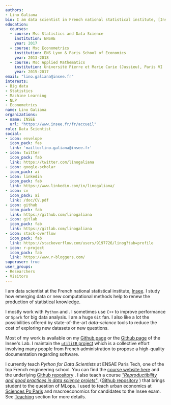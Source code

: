 ```yaml
---
authors:
- Lino Galiana
bio: I am data scientist in French national statistical institute, [Insee](https://www.insee.fr/fr/accueil). I study how emerging data or new computational methods help to renew the production of statistical knowledge. 
education:
  courses:
  - course: Msc Statistics and Data Science
    institution: ENSAE
    year: 2017
  - course: Msc Econometrics
    institution: ENS Lyon & Paris School of Economics
    year: 2013-2018
  - course: Msc Applied Mathematics
    institution: Université Pierre et Marie Curie (Jussieu), Paris VI
    year: 2015-2017
email: "lino.galiana@insee.fr"
interests:
- Big data
- Statistics
- Machine Learning
- NLP
- Econometrics
name: Lino Galiana
organizations:
- name: INSEE
  url: "https://www.insee.fr/fr/accueil"
role: Data Scientist
social:
- icon: envelope
  icon_pack: fas
  link: 'mailto:lino.galiana@insee.fr'
- icon: twitter
  icon_pack: fab
  link: https://twitter.com/linogaliana
- icon: google-scholar
  icon_pack: ai
- icon: linkedin
  icon_pack: fab
  link: https://www.linkedin.com/in/linogaliana/
- icon: cv
  icon_pack: ai
  link: /doc/CV.pdf
- icon: github
  icon_pack: fab
  link: https://github.com/linogaliana
- icon: gitlab
  icon_pack: fab
  link: https://gitlab.com/linogaliana
- icon: stack-overflow
  icon_pack: fab
  link: https://stackoverflow.com/users/9197726/linog?tab=profile
- icon: r-project
  icon_pack: fab
  link: https://www.r-bloggers.com/
superuser: true
user_groups:
- Researchers
- Visitors
---
```



I am data scientist 
at the French national statistical institute, [Insee](https://www.insee.fr/fr/accueil).
I study how emerging data or new computational methods help to renew
the production of statistical knowledge. 

I mostly work with `Python` <i class="fab fa-python"></i> 
and <i class="fab fa-r-project"></i>. I sometimes use `C++` to improve performance
or `Spark` for big data analysis.
I am a huge `Git` <i class="fas fa-code-branch"></i> fan.
I also like a lot 
the possibilities offered by state-of-the-art _data-science_ tools to
reduce the cost of exploring new datasets or new questions.

Most of my work is available on my <a href="https://github.com/linogaliana" class="github"><i class="fab fa-github"></i></a> [Github page](https://github.com/linogaliana) or
the <a href="https://github.com/inseefrlab" class="github"><i class="fab fa-github"></i></a> [Github page](https://github.com/inseefrlab)
of the Insee's Lab. 
I maintain the [`utilitR` project](https://www.utilitr.org/) which is a collective effort involving many people from French administration to propose a high-quality documentation regarding <i class="fab fa-r-project"></i> software.

I currently teach *Python for Data Scientists* at ENSAE Paris Tech,
one of the top French engineering school.
You can find the [course website here](https://pythonds.linogaliana.fr/) and the
underlying [Github repository](https://github.com/linogaliana/python-datascientist) <a href="https://github.com/linogaliana/python-datascientist" class="github"><i class="fab fa-github"></i></a>. 
I also teach a course [_"Reproductibility and good practices in data science projets"_](https://ensae-reproductibilite.netlify.app/),
([Github repository](https://github.com/linogaliana/ensae-reproductibilite-website) <a href="https://github.com/linogaliana/ensae-reproductibilite-website" class="github"><i class="fab fa-github"></i></a>)
that brings student to the question of MLops.
I used to teach urban economics at [Sciences Po Paris](https://www.sciencespo.fr/en/) and 
macroeconomics for candidates to the Insee exam. See [Teaching](teaching) section for more details.
